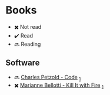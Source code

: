 # Books
 - ✖️ Not read
 - ✔️ Read
 - 🔜 Reading

## Software
 - 🔜 [Charles Petzold - Code](http://www.charlespetzold.com/code/) <sub>[1](https://blog.codinghorror.com/if-loving-computers-is-wrong-i-dont-want-to-be-right/)</sub>
 - ✖️ [Marianne Bellotti - Kill It with Fire](https://nostarch.com/kill-it-fire) <sub>[1](https://www.usenix.org/publications/loginonline/kill-it-fire)</sub>
